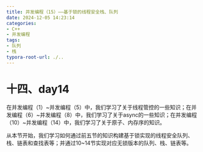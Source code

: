 ```yaml
---
title: 并发编程（15）——基于锁的线程安全栈、队列
date: 2024-12-05 14:23:14
categories:
- C++
- 并发编程
tags: 
- 队列
- 栈
typora-root-url: ./..
---
```




# 十四、day14

在并发编程（1）~并发编程（5）中，我们学习了关于线程管控的一些知识；在并发编程（6）~并发编程（8）中，我们学习了关于async的一些知识；在并发编程（10）~并发编程（14）中，我们学习了关于原子、内存序的知识。

从本节开始，我们学习如何通过前五节的知识构建基于锁实现的线程安全队列、栈、链表和查找表等；并通过10~14节实现对应无锁版本的队列、栈、链表等。

